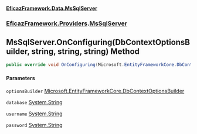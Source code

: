 #### [EficazFramework.Data.MsSqlServer](EficazFrameworkMsSqlDataProvider.md 'EficazFramework MsSql Data Provider')
### [EficazFramework.Providers](EficazFrameworkMsSqlDataProvider.md#EficazFramework.Providers 'EficazFramework.Providers').[MsSqlServer](EficazFramework.Providers/MsSqlServer.md 'EficazFramework.Providers.MsSqlServer')

## MsSqlServer.OnConfiguring(DbContextOptionsBuilder, string, string, string) Method

```csharp
public override void OnConfiguring(Microsoft.EntityFrameworkCore.DbContextOptionsBuilder optionsBuilder, string database, string username, string password);
```
#### Parameters

<a name='EficazFramework.Providers.MsSqlServer.OnConfiguring(Microsoft.EntityFrameworkCore.DbContextOptionsBuilder,string,string,string).optionsBuilder'></a>

`optionsBuilder` [Microsoft.EntityFrameworkCore.DbContextOptionsBuilder](https://docs.microsoft.com/en-us/dotnet/api/Microsoft.EntityFrameworkCore.DbContextOptionsBuilder 'Microsoft.EntityFrameworkCore.DbContextOptionsBuilder')

<a name='EficazFramework.Providers.MsSqlServer.OnConfiguring(Microsoft.EntityFrameworkCore.DbContextOptionsBuilder,string,string,string).database'></a>

`database` [System.String](https://docs.microsoft.com/en-us/dotnet/api/System.String 'System.String')

<a name='EficazFramework.Providers.MsSqlServer.OnConfiguring(Microsoft.EntityFrameworkCore.DbContextOptionsBuilder,string,string,string).username'></a>

`username` [System.String](https://docs.microsoft.com/en-us/dotnet/api/System.String 'System.String')

<a name='EficazFramework.Providers.MsSqlServer.OnConfiguring(Microsoft.EntityFrameworkCore.DbContextOptionsBuilder,string,string,string).password'></a>

`password` [System.String](https://docs.microsoft.com/en-us/dotnet/api/System.String 'System.String')